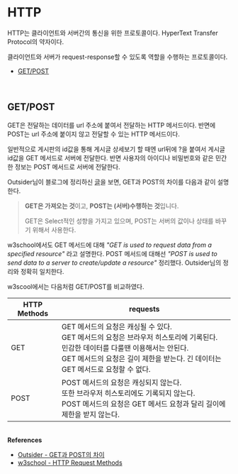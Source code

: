 # HTTP

HTTP는 클라이언트와 서버간의 통신을 위한 프로토콜이다. HyperText Transfer Protocol의 약자이다.

클라이언트와 서버가 request-response할 수 있도록 역할을 수행하는 프로토콜이다.

- [GET/POST](#getpost)

<br>

## <a name="getpost"></a>GET/POST

GET은 전달하는 데이터를 url 주소에 붙여서 전달하는 HTTP 메서드이다. 반면에 POST는 url 주소에 붙이지 않고 전달할 수 있는 HTTP 메서드이다.

일반적으로 게시판의 id값을 통해 게시글 상세보기 할 때엔 url뒤에 ?을 붙여서 게시글 id값을 GET 메서드로 서버에 전달한다. 반면 사용자의 아이디나 비밀번호와 같은 민간한 정보는 POST 메서드로 서버에 전달한다.

Outsider님이 블로그에 정리하신 <a href="https://blog.outsider.ne.kr/312" target="_blank">글</a>을 보면, GET과 POST의 차이를 다음과 같이 설명한다.

> **GET은 가져오는 것**이고, **POST는 (서버)수행하는 것**입니다.
>
> GET은 Select적인 성향을 가지고 있으며, POST는 서버의 값이나 상태를 바꾸기 위해서 사용한다.

w3school에서도 GET 메서드에 대해 *"GET is used to request data from a specified resource"* 라고 설명한다. POST 메서드에 대해선 *"POST is used to send data to a server to create/update a resource"* 정리했다. Outsider님의 정리와 정확히 일치한다.



w3scool에서는 다음처럼 GET/POST를 비교하였다.

| HTTP Methods | requests                                                     |
| ------------ | ------------------------------------------------------------ |
| GET          | GET 메서드의 요청은 캐싱될 수 있다.<br />GET 메서드의 요청은 브라우저 히스토리에 기록된다.<br />민감한 데이터를 다룰땐 이용해서는 안된다.<br />GET 메서드의 요청은 길이 제한을 받는다. 긴 데이터는 GET 메서드로 요청할 수 없다. |
| POST         | POST 메서드의 요청은 캐싱되지 않는다.<br />또한 브라우저 히스토리에도 기록되지 않는다.<br />POST 메서드의 요청은 GET 메서드 요청과 달리 길이에 제한을 받지 않는다. |

<br>**References**

- [Outsider - GET과 POST의 차이](https://blog.outsider.ne.kr/312)
- [w3school - HTTP Request Methods](https://www.w3schools.com/tags/ref_httpmethods.asp)

<br>